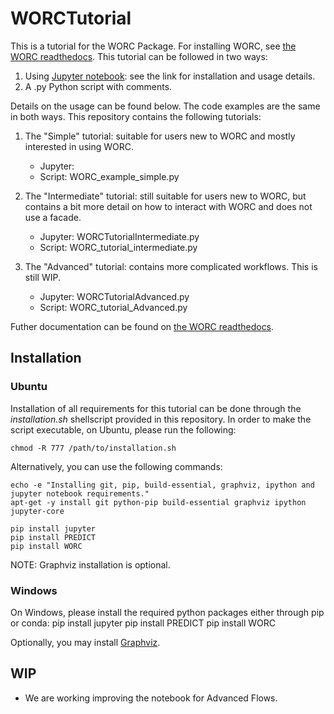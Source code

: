 # WORCTutorial
This is a tutorial for the WORC Package. For installing WORC, see
[the WORC readthedocs](https://worc.readthedocs.io/en/latest/static/quick_start.html#installation).
This tutorial can be followed in two ways:
1. Using [Jupyter notebook](http://jupyter.org/install): see the link for installation and usage details.
2. A .py Python script with comments.

Details on the usage can be found below. The code examples are the same in both
ways. This repository contains the following tutorials:

1. The "Simple" tutorial: suitable for users new to WORC and mostly interested in using WORC.

    * Jupyter:
    * Script: WORC_example_simple.py

2. The "Intermediate" tutorial: still suitable for users new to WORC, but
  contains a bit more detail on how to interact with WORC and does not use a
  facade.

    * Jupyter: WORCTutorialIntermediate.py
    * Script: WORC_tutorial_intermediate.py

3. The "Advanced" tutorial: contains more complicated workflows. This is still WIP.

    * Jupyter: WORCTutorialAdvanced.py
    * Script: WORC_tutorial_Advanced.py

Futher documentation can be found on [the WORC readthedocs](https://worc.readthedocs.io/).

## Installation

### Ubuntu
Installation of all requirements for this tutorial can be done through the
*installation.sh* shellscript provided in this repository. In order to make
the script executable, on Ubuntu, please run the following:

    chmod -R 777 /path/to/installation.sh

Alternatively, you can use the following commands:

    echo -e "Installing git, pip, build-essential, graphviz, ipython and jupyter notebook requirements."
    apt-get -y install git python-pip build-essential graphviz ipython jupyter-core

    pip install jupyter
    pip install PREDICT
    pip install WORC

NOTE: Graphviz installation is optional.

### Windows
On Windows, please install the required python packages either through pip or conda:
    pip install jupyter
    pip install PREDICT
    pip install WORC

Optionally, you may install [Graphviz](http://www.graphviz.org/).

## WIP
- We are working improving the notebook for Advanced Flows.

